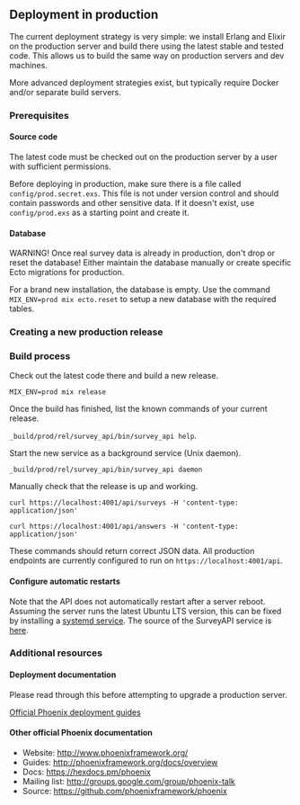 ## Deployment in production

The current deployment strategy is very simple: we install Erlang and Elixir on the production server and build there using the latest stable and tested code. This allows us to build the same way on production servers and dev machines.

More advanced deployment strategies exist, but typically require Docker and/or separate build servers.

### Prerequisites

#### Source code

The latest code must be checked out on the production server by a user with sufficient permissions.

Before deploying in production, make sure there is a file called `config/prod.secret.exs`. This file is not under version control and should contain passwords and other sensitive data. If it doesn't exist, use `config/prod.exs` as a starting point and create it.

#### Database

WARNING! Once real survey data is already in production, don't drop or reset the database! Either maintain the database manually or create specific Ecto migrations for production.

For a brand new installation, the database is empty. Use the command `MIX_ENV=prod mix ecto.reset` to setup a new database with the required tables.

### Creating a new production release

### Build process

Check out the latest code there and build a new release.

```shell
MIX_ENV=prod mix release
```

Once the build has finished, list the known commands of your current release.

`_build/prod/rel/survey_api/bin/survey_api help`.

Start the new service as a background service (Unix daemon).

```shell
_build/prod/rel/survey_api/bin/survey_api daemon
```

Manually check that the release is up and working.

```shell
curl https://localhost:4001/api/surveys -H 'content-type: application/json'
```

```shell
curl https://localhost:4001/api/answers -H 'content-type: application/json'
```

These commands should return correct JSON data. All production endpoints are currently configured to run on `https://localhost:4001/api`.

#### Configure automatic restarts

Note that the API does not automatically restart after a server reboot. Assuming the server runs the latest Ubuntu LTS version, this can be fixed by installing a [systemd service](https://mfeckie.github.io/Phoenix-In-Production-With-Systemd/). The source of the SurveyAPI service is [here](https://github.com/kamidev/survey_api/blob/master/deploy/systemd/survey_api.service).

### Additional resources

#### Deployment documentation

Please read through this before attempting to upgrade a production server.

[Official Phoenix deployment guides](http://www.phoenixframework.org/docs/deployment)

#### Other official Phoenix documentation

- Website: http://www.phoenixframework.org/
- Guides: http://phoenixframework.org/docs/overview
- Docs: https://hexdocs.pm/phoenix
- Mailing list: http://groups.google.com/group/phoenix-talk
- Source: https://github.com/phoenixframework/phoenix
